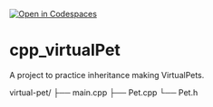 [![Open in Codespaces](https://classroom.github.com/assets/launch-codespace-2972f46106e565e64193e422d61a12cf1da4916b45550586e14ef0a7c637dd04.svg)](https://classroom.github.com/open-in-codespaces?assignment_repo_id=18893581)
# cpp_virtualPet
A project to practice inheritance making VirtualPets.

virtual-pet/
├── main.cpp
├── Pet.cpp
└── Pet.h

